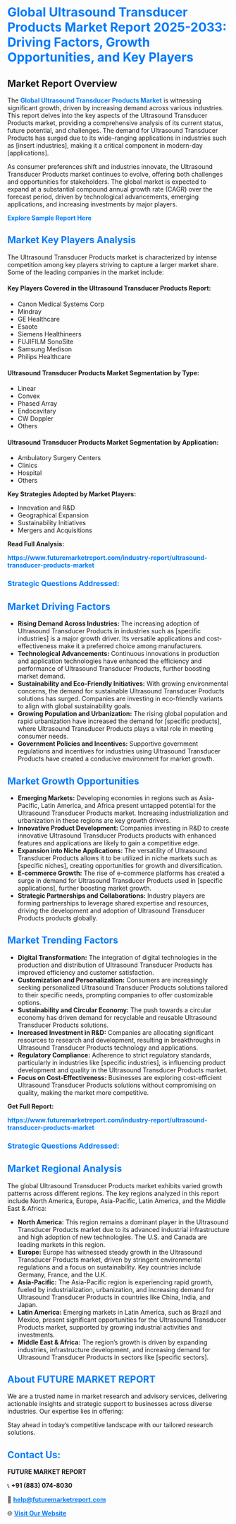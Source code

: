 <h1 style="color: #007BFF;">Global Ultrasound Transducer Products Market Report 2025-2033: Driving Factors, Growth Opportunities, and Key Players</h1>

<section id="overview">
<h2>Market Report Overview</h2>
<p>The <a href="https://www.futuremarketreport.com/industry-report/ultrasound-transducer-products-market" style="color: #007BFF; text-decoration: none;"><strong>Global Ultrasound Transducer Products Market</strong></a> is witnessing significant growth, driven by increasing demand across various industries. This report delves into the key aspects of the Ultrasound Transducer Products market, providing a comprehensive analysis of its current status, future potential, and challenges. The demand for Ultrasound Transducer Products has surged due to its wide-ranging applications in industries such as [insert industries], making it a critical component in modern-day [applications].</p>
<p>As consumer preferences shift and industries innovate, the Ultrasound Transducer Products market continues to evolve, offering both challenges and opportunities for stakeholders. The global market is expected to expand at a substantial compound annual growth rate (CAGR) over the forecast period, driven by technological advancements, emerging applications, and increasing investments by major players.</p>
</section>

<section id="overview">
<p><a href="https://www.futuremarketreport.com/request-sample/reportId=77621" style="color: #007BFF; text-decoration: none;"><strong>Explore Sample Report Here</strong></a></p>
</section>

<section id="key-players">
<h2 style="color: #007BFF;">Market Key Players Analysis</h2>
<p>The Ultrasound Transducer Products market is characterized by intense competition among key players striving to capture a larger market share. Some of the leading companies in the market include:</p>
<h4>Key Players Covered in the Ultrasound Transducer Products Report:</h4>
<ul><li>Canon Medical Systems Corp</li><li>Mindray</li><li>GE Healthcare</li><li>Esaote</li><li>Siemens Healthineers</li><li>FUJIFILM SonoSite</li><li>Samsung Medison</li><li>Philips Healthcare</li></ul>
<h4>Ultrasound Transducer Products Market Segmentation by Type:</h4>
<ul><li>Linear</li><li>Convex</li><li>Phased Array</li><li>Endocavitary</li><li>CW Doppler</li><li>Others</li></ul>

<h4>Ultrasound Transducer Products Market Segmentation by Application:</h4>
<ul><li>Ambulatory Surgery Centers</li><li>Clinics</li><li>Hospital</li><li>Others</li></ul>
<p><strong>Key Strategies Adopted by Market Players:</strong></p>
<ul>
<li>Innovation and R&D</li>
<li>Geographical Expansion</li>
<li>Sustainability Initiatives</li>
<li>Mergers and Acquisitions</li>
</ul>
</section>

<section>
<p><strong>Read Full Analysis: </strong></p><a href="https://www.futuremarketreport.com/industry-report/ultrasound-transducer-products-market" style="color: #007BFF; text-decoration: none;"><strong>https://www.futuremarketreport.com/industry-report/ultrasound-transducer-products-market</strong></a>
<h3 style="color: #007BFF;">Strategic Questions Addressed:</h3>
</section>

<section id="driving-factors">
<h2 style="color: #007BFF;">Market Driving Factors</h2>
<ul>
<li><strong>Rising Demand Across Industries:</strong> The increasing adoption of Ultrasound Transducer Products in industries such as [specific industries] is a major growth driver. Its versatile applications and cost-effectiveness make it a preferred choice among manufacturers.</li>
<li><strong>Technological Advancements:</strong> Continuous innovations in production and application technologies have enhanced the efficiency and performance of Ultrasound Transducer Products, further boosting market demand.</li>
<li><strong>Sustainability and Eco-Friendly Initiatives:</strong> With growing environmental concerns, the demand for sustainable Ultrasound Transducer Products solutions has surged. Companies are investing in eco-friendly variants to align with global sustainability goals.</li>
<li><strong>Growing Population and Urbanization:</strong> The rising global population and rapid urbanization have increased the demand for [specific products], where Ultrasound Transducer Products plays a vital role in meeting consumer needs.</li>
<li><strong>Government Policies and Incentives:</strong> Supportive government regulations and incentives for industries using Ultrasound Transducer Products have created a conducive environment for market growth.</li>
</ul>
</section>

<section id="growth-opportunities">
<h2 style="color: #007BFF;">Market Growth Opportunities</h2>
<ul>
<li><strong>Emerging Markets:</strong> Developing economies in regions such as Asia-Pacific, Latin America, and Africa present untapped potential for the Ultrasound Transducer Products market. Increasing industrialization and urbanization in these regions are key growth drivers.</li>
<li><strong>Innovative Product Development:</strong> Companies investing in R&D to create innovative Ultrasound Transducer Products products with enhanced features and applications are likely to gain a competitive edge.</li>
<li><strong>Expansion into Niche Applications:</strong> The versatility of Ultrasound Transducer Products allows it to be utilized in niche markets such as [specific niches], creating opportunities for growth and diversification.</li>
<li><strong>E-commerce Growth:</strong> The rise of e-commerce platforms has created a surge in demand for Ultrasound Transducer Products used in [specific applications], further boosting market growth.</li>
<li><strong>Strategic Partnerships and Collaborations:</strong> Industry players are forming partnerships to leverage shared expertise and resources, driving the development and adoption of Ultrasound Transducer Products products globally.</li>
</ul>
</section>

<section id="trending-factors">
<h2 style="color: #007BFF;">Market Trending Factors</h2>
<ul>
<li><strong>Digital Transformation:</strong> The integration of digital technologies in the production and distribution of Ultrasound Transducer Products has improved efficiency and customer satisfaction.</li>
<li><strong>Customization and Personalization:</strong> Consumers are increasingly seeking personalized Ultrasound Transducer Products solutions tailored to their specific needs, prompting companies to offer customizable options.</li>
<li><strong>Sustainability and Circular Economy:</strong> The push towards a circular economy has driven demand for recyclable and reusable Ultrasound Transducer Products solutions.</li>
<li><strong>Increased Investment in R&D:</strong> Companies are allocating significant resources to research and development, resulting in breakthroughs in Ultrasound Transducer Products technology and applications.</li>
<li><strong>Regulatory Compliance:</strong> Adherence to strict regulatory standards, particularly in industries like [specific industries], is influencing product development and quality in the Ultrasound Transducer Products market.</li>
<li><strong>Focus on Cost-Effectiveness:</strong> Businesses are exploring cost-efficient Ultrasound Transducer Products solutions without compromising on quality, making the market more competitive.</li>
</ul>
</section>

<section>
<p><strong>Get Full Report: </strong></p><a href="https://www.futuremarketreport.com/industry-report/ultrasound-transducer-products-market" style="color: #007BFF; text-decoration: none;"><strong>https://www.futuremarketreport.com/industry-report/ultrasound-transducer-products-market</strong></a>
<h3 style="color: #007BFF;">Strategic Questions Addressed:</h3>
</section>


<section id="regional-analysis">
<h2 style="color: #007BFF;">Market Regional Analysis</h2>
<p>The global Ultrasound Transducer Products market exhibits varied growth patterns across different regions. The key regions analyzed in this report include North America, Europe, Asia-Pacific, Latin America, and the Middle East & Africa:</p>
<ul>
<li><strong>North America:</strong> This region remains a dominant player in the Ultrasound Transducer Products market due to its advanced industrial infrastructure and high adoption of new technologies. The U.S. and Canada are leading markets in this region.</li>
<li><strong>Europe:</strong> Europe has witnessed steady growth in the Ultrasound Transducer Products market, driven by stringent environmental regulations and a focus on sustainability. Key countries include Germany, France, and the U.K.</li>
<li><strong>Asia-Pacific:</strong> The Asia-Pacific region is experiencing rapid growth, fueled by industrialization, urbanization, and increasing demand for Ultrasound Transducer Products in countries like China, India, and Japan.</li>
<li><strong>Latin America:</strong> Emerging markets in Latin America, such as Brazil and Mexico, present significant opportunities for the Ultrasound Transducer Products market, supported by growing industrial activities and investments.</li>
<li><strong>Middle East & Africa:</strong> The region’s growth is driven by expanding industries, infrastructure development, and increasing demand for Ultrasound Transducer Products in sectors like [specific sectors].</li>
</ul>
</section>

<footer>
<h2 style="color: #007BFF;">About FUTURE MARKET REPORT</h2>
<p>We are a trusted name in market research and advisory services, delivering actionable insights and strategic support to businesses across diverse industries. Our expertise lies in offering:</p>

<p>Stay ahead in today’s competitive landscape with our tailored research solutions.</p>

<h2 style="color: #007BFF;">Contact Us:</h2>
<p><strong>FUTURE MARKET REPORT</strong></p>
<p>📞 <strong>+91 (883) 074-8030</strong></p>
<p>📧 <strong><a href="mailto:help@futuremarketreport.com" style="color: #007BFF;">help@futuremarketreport.com</a></strong></p>
<p>🌐 <strong><a href="https://www.futuremarketreport.com/" style="color: #007BFF;">Visit Our Website</a></strong></p>
</footer>